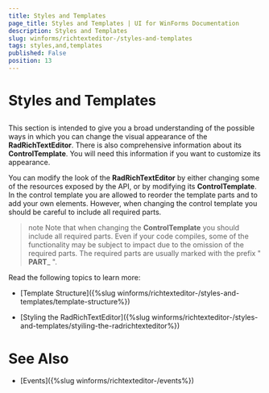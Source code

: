 ```yaml
---
title: Styles and Templates
page_title: Styles and Templates | UI for WinForms Documentation
description: Styles and Templates
slug: winforms/richtexteditor-/styles-and-templates
tags: styles,and,templates
published: False
position: 13
---
```


# Styles and Templates



## 

This section is intended to give you a broad understanding of the possible ways in which you can change the visual appearance of
          the __RadRichTextEditor__. There is also comprehensive information about its __ControlTemplate__.
          You will need this information if you want to customize its appearance.
        

You can modify the look of the __RadRichTextEditor__ by either changing some of the resources exposed by the API, or by
          modifying its __ControlTemplate__. In the control template you are allowed to reorder the template parts and to add your own elements.
          However, when changing the control template you should be careful to include all required parts.
        

>note Note that when changing the __ControlTemplate__ you should include all required parts. Even if your code compiles,
            some of the functionality may be subject to impact due to the omission of the required parts. The required parts are usually marked with
            the prefix " __PART___ ".
>


Read the following topics to learn more:

* [Template Structure]({%slug winforms/richtexteditor-/styles-and-templates/template-structure%})

* [Styling the RadRichTextEditor]({%slug winforms/richtexteditor-/styles-and-templates/styiling-the-radrichtexteditor%})

# See Also

 * [Events]({%slug winforms/richtexteditor-/events%})[](9bbfde50-7880-4954-b0c8-aa238ccfb158)

